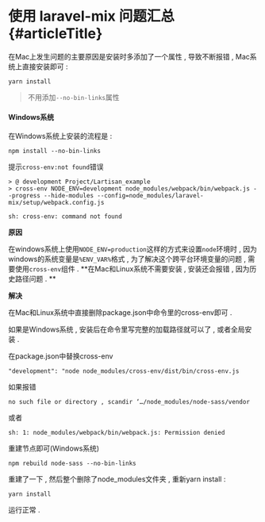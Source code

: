 # 使用 laravel-mix 问题汇总 {#articleTitle}

在Mac上发生问题的主要原因是安装时多添加了一个属性 , 导致不断报错 , Mac系统上直接安装即可 : 

```
yarn install
```

> 不用添加`--no-bin-links`属性

#### Windows系统

在Windows系统上安装的流程是 : 

```
npm install --no-bin-links
```

提示`cross-env:not found`错误

```
> @ development Project/Lartisan_example
> cross-env NODE_ENV=development node_modules/webpack/bin/webpack.js --progress --hide-modules --config=node_modules/laravel-mix/setup/webpack.config.js

sh: cross-env: command not found
```

**原因**

在windows系统上使用`NODE_ENV=production`这样的方式来设置`node`环境时 , 因为windows的系统变量是`%ENV_VAR%`格式 , 为了解决这个跨平台环境变量的问题 , 需要使用`cross-env`组件 . **在Mac和Linux系统不需要安装 , 安装还会报错 , 因为历史路径问题 . **

**解决**

在Mac和Linux系统中直接删除package.json中命令里的cross-env即可 .

如果是Windows系统 , 安装后在命令里写完整的加载路径就可以了 , 或者全局安装 .

在package.json中替换cross-env

```
"development": "node node_modules/cross-env/dist/bin/cross-env.js
```

如果报错

```
no such file or directory , scandir ‘…/node_modules/node-sass/vendor
```

或者

```
sh: 1: node_modules/webpack/bin/webpack.js: Permission denied
```

重建节点即可\(Windows系统\)

```
npm rebuild node-sass --no-bin-links
```

重建了一下 , 然后整个删除了node\_modules文件夹 , 重新yarn install :

```
yarn install
```

运行正常 .

